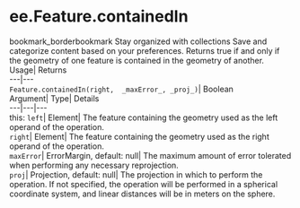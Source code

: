  
#  ee.Feature.containedIn 
bookmark_borderbookmark Stay organized with collections  Save and categorize content based on your preferences.
Returns true if and only if the geometry of one feature is contained in the geometry of another. 
Usage| Returns  
---|---  
`Feature.containedIn(right,  _maxError_, _proj_)`| Boolean  
Argument| Type| Details  
---|---|---  
this: `left`| Element| The feature containing the geometry used as the left operand of the operation.  
`right`| Element| The feature containing the geometry used as the right operand of the operation.  
`maxError`| ErrorMargin, default: null| The maximum amount of error tolerated when performing any necessary reprojection.  
`proj`| Projection, default: null| The projection in which to perform the operation. If not specified, the operation will be performed in a spherical coordinate system, and linear distances will be in meters on the sphere.  
